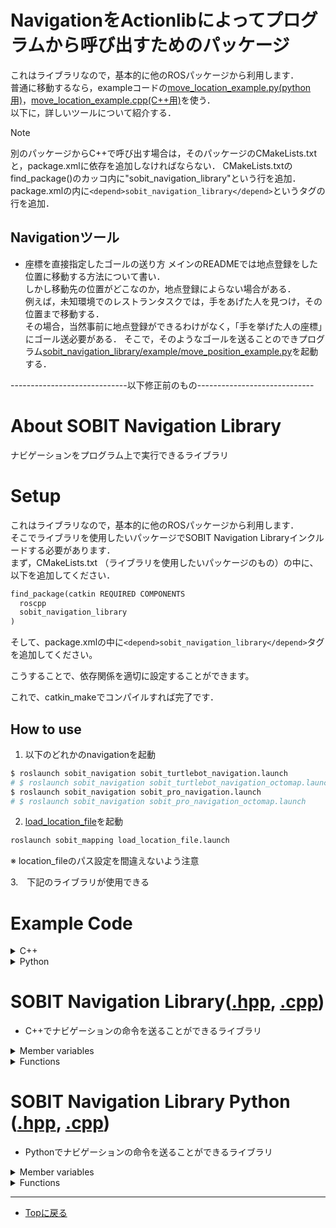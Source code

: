 # NavigationをActionlibによってプログラムから呼び出すためのパッケージ
これはライブラリなので，基本的に他のROSパッケージから利用します．\
普通に移動するなら，exampleコードの[move_location_example.py(python用)](/sobit_navigation_library/example/move_location_example.py)，[move_location_example.cpp(C++用)](/sobit_navigation_library/example/move_location_example.cpp)を使う．\
以下に，詳しいツールについて紹介する．

> [!NOTE]
> 別のパッケージからC++で呼び出す場合は，そのパッケージのCMakeLists.txtと，package.xmlに依存を追加しなければならない．
> CMakeLists.txtのfind_package()のカッコ内に"sobit_navigation_library"という行を追加．
> package.xmlの内に```<depend>sobit_navigation_library</depend>```というタグの行を追加．

## Navigationツール

- 座標を直接指定したゴールの送り方
    メインのREADMEでは地点登録をした位置に移動する方法について書い．\
    しかし移動先の位置がどこなのか，地点登録によらない場合がある．\
    例えば，未知環境でのレストランタスクでは，手をあげた人を見つけ，その位置まで移動する．\
    その場合，当然事前に地点登録ができるわけがなく，「手を挙げた人の座標」にゴール送必要がある．
    そこで，そのようなゴールを送ることのできプログラム[sobit_navigation_library/example/move_position_example.py](/sobit_navigation_library/example/move_position_example.py)を起動する．




-----------------------------以下修正前のもの-----------------------------

# About SOBIT Navigation Library
ナビゲーションをプログラム上で実行できるライブラリ

# Setup
これはライブラリなので，基本的に他のROSパッケージから利用します．  
そこでライブラリを使用したいパッケージでSOBIT Navigation Libraryインクルードする必要があります．  
まず，CMakeLists.txt （ライブラリを使用したいパッケージのもの）の中に、以下を追加してください．  

```python
find_package(catkin REQUIRED COMPONENTS
  roscpp
  sobit_navigation_library
)
```

そして、package.xmlの中に```<depend>sobit_navigation_library</depend>```タグを追加してください。

こうすることで、依存関係を適切に設定することができます。

これで、catkin_makeでコンパイルすれば完了です．

## How to use
1. 以下のどれかのnavigationを起動
```python
$ roslaunch sobit_navigation sobit_turtlebot_navigation.launch
# $ roslaunch sobit_navigation sobit_turtlebot_navigation_octomap.launch
$ roslaunch sobit_navigation sobit_pro_navigation.launch
# $ roslaunch sobit_navigation sobit_pro_navigation_octomap.launch
```

2. [load_location_file](sobit_mapping/launch/load_location_file.launch)を起動
```python
roslaunch sobit_mapping load_location_file.launch 
```
※ location_fileのパス設定を間違えないよう注意

3.　下記のライブラリが使用できる

# Example Code
<details><summary>C++</summary>

## C++
```cpp
#include <ros/ros.h>
#include <sobit_navigation_library/sobit_navigation_library.hpp>

int main(int argc, char **argv)
{
    ros::init(argc, argv, "test_include_library");
    ros::NodeHandle nh;
    SOBITNavigationStack::SOBITNavigationLibrary nav_lib;
    nav_lib.move2Location( "table_1", false );

    double start_time = ros::Time::now().toSec();
    ros::Rate loop_rate(10);
    while (ros::ok()) {
        double curt_time = ros::Time::now().toSec();
        double elapsed_time = curt_time - start_time;
        if( elapsed_time > 10.0 ) {
            nav_lib.cancelMoving();
            nav_lib.move2Location( "init", false );
            break;
        }
        ros::spinOnce();
        loop_rate.sleep();
    }
    ros::spin();
}
```
</details>

<details><summary>Python</summary>

## Python

```py
#!/usr/bin/env python3
import rospy
from sobit_navigation_module import SOBITNavigationLibraryPython
import sys

def test():
    rospy.init_node('test')
    r = rospy.Rate(1) # 10hz
    ang = 0.8
    args = sys.argv
    nav_lib = SOBITNavigationLibraryPython(args[0]) # args[0] : C++上でros::init()を行うための引数

    nav_lib.move2Location( "table_1", False )
    r = rospy.Rate(10) # 10hz
    while not rospy.is_shutdown():
        rospy.loginfo("move2Location")
        r.sleep()


if __name__ == '__main__':
    try:
        test()
    except rospy.ROSInterruptException: pass

```

</details>

# SOBIT Navigation Library([.hpp](../sobit_navigation_library/include/sobit_navigation_library/sobit_navigation_library.hpp), [.cpp](../sobit_navigation_library/src/sobit_navigation_library.cpp))
- C++でナビゲーションの命令を送ることができるライブラリ

<details><summary>Member variables</summary>

## Member variables
### location_poses_
- ロケーションポーズ配列
```cpp
std::vector<LocationPose> location_poses_
```
- LocationPose
```cpp
class LocationPose {
    public :
        std::string name;
        geometry_msgs::Pose pose;
};
```

### exist_goal_
- ゴールが設定されているか
```cpp
bool exist_goal_
```

### status_id_
- MoveBaseの現在ステータス
```cpp
int status_id_
```

### result_
- 直近のナビゲーションの結果
```cpp
bool result_
```

</details>

<details><summary>Functions</summary>

## Functions
### move2Position
- 移動したい位置(geometry_msgs::Pose型)に移動する
```cpp
bool SOBITNavigationStack::SOBITNavigationLibrary::move2Position( 
    const geometry_msgs::Pose& target_position,     // 目的位置(geometry_msgs::Pose型)
    const std::string& frame_id                     // 基準フレーム
    const bool is_wait = false                      // 移動完了までプログラムを待機させるか
)                   
```

### move2Location
- ロケーションファイルにある位置(std::string型)に移動する
```cpp
bool SOBITNavigationStack::SOBITNavigationLibrary::move2Location( 
    const std::string&  location_name,  // ロケーションファイルにある位置(std::string型)
    const bool is_wait = false          // 移動完了までプログラムを待機させるか
)            
```

### cancelMoving
- 移動をキャンセルする(アクションサーバの処理を中断する)
```cpp
bool SOBITNavigationStack::SOBITNavigationLibrary::cancelMoving( )            
```

### addLocationPose
- ロケーションポジションの追加
```cpp
void addLocationPose( 
    const std::string& name, 
    const std::string& frame_id, 
    const geometry_msgs::Pose& target_position 
)
```
### clearCostmaps
- コストマップのクリア
```cpp
void SOBITNavigationStack::clearCostmaps()
```

### estimatePoseFromLocation
- 現在地を指定したロケーションポーズの位置にする
```cpp
void SOBITNavigationLibrary::estimatePoseFromLocation( const std::string&  location_name )
```

</details>

# SOBIT Navigation Library Python ([.hpp](../sobit_navigation_library/include/sobit_navigation_library/sobit_navigation_library_python.hpp), [.cpp](../sobit_navigation_library/src/sobit_navigation_library_python.cpp))
- Pythonでナビゲーションの命令を送ることができるライブラリ

<details><summary>Member variables</summary>

## Member variables
### exist_goal_
- ゴールが設定されているか
```cpp
bool exist_goal_
```
### status_id_
- MoveBaseの現在ステータス
```cpp
int status_id_
```
### result_
- 直近のナビゲーションの結果
```cpp
bool result_
```

</details>

<details><summary>Functions</summary>

## Functions

### move2Position
- 移動したい位置に移動する(Pybind用)
```cpp
bool SOBITNavigationStack::SOBITNavigationLibrary::move2PositionPy( 
    const float64 x,                // 位置
    const float64 y,                // 位置 
    const float64 z,                // 位置
    const float64 qx,               // 姿勢
    const float64 qy,               // 姿勢 
    const float64 qz,               // 姿勢 
    const float64 qw,               // 姿勢 
    const std::string& frame_id,    // 基準フレーム
    const bool is_wait = false      // 移動完了までプログラムを待機させるか
)          
```
### move2Location
- ロケーションファイルにある位置(std::string型)に移動する
```cpp
bool SOBITNavigationStack::SOBITNavigationLibrary::move2Location( 
    const std::string&  location_name,  // ロケーションファイルにある位置(std::string型)
    const bool is_wait = false          // 移動完了までプログラムを待機させるか
)            
```
### cancelMoving
- 移動をキャンセルする(アクションサーバの処理を中断する)
```cpp
bool SOBITNavigationStack::SOBITNavigationLibrary::cancelMoving( )            
```

### addLocationPosePy
- ロケーションポジションの追加(Pybind用)
```cpp
void addLocationPosePy( 
    const std::string& name, 
    const std::string& frame_id, 
    const float64 x,                // 位置
    const float64 y,                // 位置 
    const float64 z,                // 位置
    const float64 qx,               // 姿勢
    const float64 qy,               // 姿勢 
    const float64 qz,               // 姿勢 
    const float64 qw,               // 姿勢 
)
```

### clearCostmaps
- コストマップのクリア
```cpp
void SOBITNavigationStack::clearCostmaps()
```

### estimatePoseFromLocation
- 現在地を指定したロケーションポーズの位置にする
```cpp
void SOBITNavigationLibrary::estimatePoseFromLocation( const std::string&  location_name )
```

</details>

---

- [Topに戻る](https://github.com/TeamSOBITS/sobit_navigation_stack)
